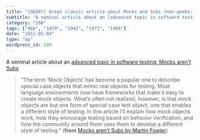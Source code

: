 ```yaml
---
title: "[GEEKY] Great classic article about Mocks and Subs (non-geeks: don’t ask!)"
subtitle: "A seminal article about an [advanced topic in software testing: Mocks aren’t Subs](http://martinfowl..."
category: "298"
tags: ["966", "1479", "1942", "1971", "1986"]
date: "2011-02-04"
type: "wp"
wordpress_id: 599
---
```

A seminal article about an [advanced topic in software testing: Mocks aren’t Subs](http://martinfowler.com/articles/mocksArentStubs.html)

> “The term ‘Mock Objects’ has become a popular one to describe special case objects that mimic real objects for testing. Most language environments now have frameworks that make it easy to create mock objects. What’s often not realized, however, is that mock objects are but one form of special case test object, one that enables a different style of testing. In this article I’ll explain how mock objects work, how they encourage testing based on behavior verification, and how the community around them uses them to develop a different style of testing.” (**from** [Mocks aren’t Subs by Martin Fowler](http://martinfowler.com/articles/mocksArentStubs.html))